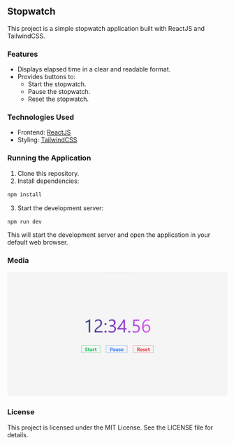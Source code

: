 ## Stopwatch

This project is a simple stopwatch application built with ReactJS and TailwindCSS.

### Features

- Displays elapsed time in a clear and readable format.
- Provides buttons to:
  - Start the stopwatch.
  - Pause the stopwatch.
  - Reset the stopwatch.

### Technologies Used

- Frontend: [ReactJS](https://react.dev/)
- Styling: [TailwindCSS](https://tailwindcss.com/)

### Running the Application

1. Clone this repository.
2. Install dependencies:

```bash
npm install
```

3. Start the development server:

```bash
npm run dev
```

This will start the development server and open the application in your default web browser.

### Media

!["index-page"](/media/stopwatch.png)

### License

This project is licensed under the MIT License. See the LICENSE file for details.
